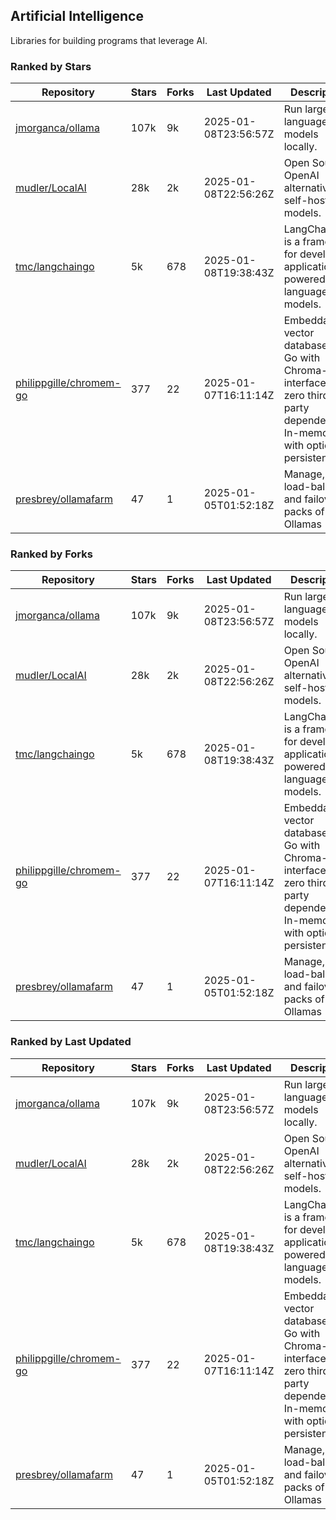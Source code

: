 ## Artificial Intelligence

Libraries for building programs that leverage AI.

### Ranked by Stars

| Repository | Stars | Forks | Last Updated | Description | 
|------------|-------|-------|--------------|-------------|
| [jmorganca/ollama](https://github.com/jmorganca/ollama) | 107k | 9k | 2025-01-08T23:56:57Z |  Run large language models locally. |
| [mudler/LocalAI](https://github.com/mudler/LocalAI) | 28k | 2k | 2025-01-08T22:56:26Z |  Open Source OpenAI alternative, self-host AI models. |
| [tmc/langchaingo](https://github.com/tmc/langchaingo) | 5k | 678 | 2025-01-08T19:38:43Z |  LangChainGo is a framework for developing applications powered by language models. |
| [philippgille/chromem-go](https://github.com/philippgille/chromem-go) | 377 | 22 | 2025-01-07T16:11:14Z |  Embeddable vector database for Go with Chroma-like interface and zero third-party dependencies. In-memory with optional persistence. |
| [presbrey/ollamafarm](https://github.com/presbrey/ollamafarm) | 47 | 1 | 2025-01-05T01:52:18Z |  Manage, load-balance, and failover packs of Ollamas |

### Ranked by Forks

| Repository | Stars | Forks | Last Updated | Description | 
|------------|-------|-------|--------------|-------------|
| [jmorganca/ollama](https://github.com/jmorganca/ollama) | 107k | 9k | 2025-01-08T23:56:57Z |  Run large language models locally. |
| [mudler/LocalAI](https://github.com/mudler/LocalAI) | 28k | 2k | 2025-01-08T22:56:26Z |  Open Source OpenAI alternative, self-host AI models. |
| [tmc/langchaingo](https://github.com/tmc/langchaingo) | 5k | 678 | 2025-01-08T19:38:43Z |  LangChainGo is a framework for developing applications powered by language models. |
| [philippgille/chromem-go](https://github.com/philippgille/chromem-go) | 377 | 22 | 2025-01-07T16:11:14Z |  Embeddable vector database for Go with Chroma-like interface and zero third-party dependencies. In-memory with optional persistence. |
| [presbrey/ollamafarm](https://github.com/presbrey/ollamafarm) | 47 | 1 | 2025-01-05T01:52:18Z |  Manage, load-balance, and failover packs of Ollamas |

### Ranked by Last Updated

| Repository | Stars | Forks | Last Updated | Description | 
|------------|-------|-------|--------------|-------------|
| [jmorganca/ollama](https://github.com/jmorganca/ollama) | 107k | 9k | 2025-01-08T23:56:57Z |  Run large language models locally. |
| [mudler/LocalAI](https://github.com/mudler/LocalAI) | 28k | 2k | 2025-01-08T22:56:26Z |  Open Source OpenAI alternative, self-host AI models. |
| [tmc/langchaingo](https://github.com/tmc/langchaingo) | 5k | 678 | 2025-01-08T19:38:43Z |  LangChainGo is a framework for developing applications powered by language models. |
| [philippgille/chromem-go](https://github.com/philippgille/chromem-go) | 377 | 22 | 2025-01-07T16:11:14Z |  Embeddable vector database for Go with Chroma-like interface and zero third-party dependencies. In-memory with optional persistence. |
| [presbrey/ollamafarm](https://github.com/presbrey/ollamafarm) | 47 | 1 | 2025-01-05T01:52:18Z |  Manage, load-balance, and failover packs of Ollamas |

